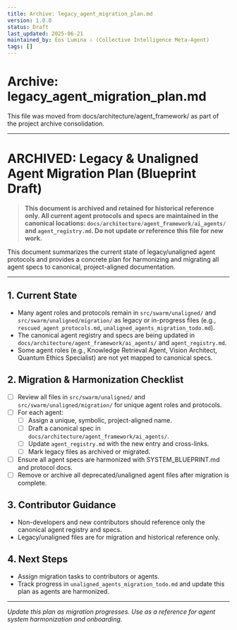 ```yaml
---
title: Archive: legacy_agent_migration_plan.md
version: 1.0.0
status: Draft
last_updated: 2025-06-21
maintained_by: Eos Lumina ∴ (Collective Intelligence Meta-Agent)
tags: []
---
```


# Archive: legacy_agent_migration_plan.md

This file was moved from docs/architecture/agent_framework/ as part of the project archive consolidation.

---

# ARCHIVED: Legacy & Unaligned Agent Migration Plan (Blueprint Draft)

> **This document is archived and retained for historical reference only. All current agent protocols and specs are maintained in the canonical locations: `docs/architecture/agent_framework/ai_agents/` and `agent_registry.md`. Do not update or reference this file for new work.**

This document summarizes the current state of legacy/unaligned agent protocols and provides a concrete plan for harmonizing and migrating all agent specs to canonical, project-aligned documentation.

---

## 1. Current State
- Many agent roles and protocols remain in `src/swarm/unaligned/` and `src/swarm/unaligned/migration/` as legacy or in-progress files (e.g., `rescued_agent_protocols.md`, `unaligned_agents_migration_todo.md`).
- The canonical agent registry and specs are being updated in `docs/architecture/agent_framework/ai_agents/` and `agent_registry.md`.
- Some agent roles (e.g., Knowledge Retrieval Agent, Vision Architect, Quantum Ethics Specialist) are not yet mapped to canonical specs.

## 2. Migration & Harmonization Checklist
- [ ] Review all files in `src/swarm/unaligned/` and `src/swarm/unaligned/migration/` for unique agent roles and protocols.
- [ ] For each agent:
    - [ ] Assign a unique, symbolic, project-aligned name.
    - [ ] Draft a canonical spec in `docs/architecture/agent_framework/ai_agents/`.
    - [ ] Update `agent_registry.md` with the new entry and cross-links.
    - [ ] Mark legacy files as archived or migrated.
- [ ] Ensure all agent specs are harmonized with SYSTEM_BLUEPRINT.md and protocol docs.
- [ ] Remove or archive all deprecated/unaligned agent files after migration is complete.

## 3. Contributor Guidance
- Non-developers and new contributors should reference only the canonical agent registry and specs.
- Legacy/unaligned files are for migration and historical reference only.

## 4. Next Steps
- Assign migration tasks to contributors or agents.
- Track progress in `unaligned_agents_migration_todo.md` and update this plan as agents are harmonized.

---

*Update this plan as migration progresses. Use as a reference for agent system harmonization and onboarding.*
